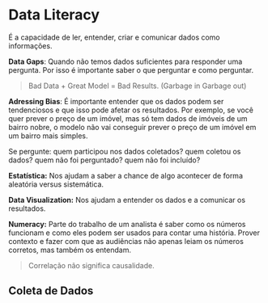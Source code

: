 # Data Literacy

É a capacidade de ler, entender, criar e comunicar dados como informações.

**Data Gaps**: Quando não temos dados suficientes para responder uma pergunta.
Por isso é importante saber o que perguntar e como perguntar. 

> Bad Data + Great Model = Bad Results. (Garbage in Garbage out)

**Adressing Bias**: É importante entender que os dados podem ser tendenciosos e que isso pode afetar os resultados. Por exemplo, se você quer prever o preço de um imóvel, mas só tem dados de imóveis de um bairro nobre, o modelo não vai conseguir prever o preço de um imóvel em um bairro mais simples.

Se pergunte: quem participou nos dados coletados? quem coletou os dados? quem não foi perguntado? quem não foi incluído?

**Estatística:** Nos ajudam a saber a chance de algo acontecer de forma aleatória versus sistemática.

**Data Visualization:** Nos ajudam a entender os dados e a comunicar os resultados.

**Numeracy:** Parte do trabalho de um analista é saber como os números funcionam e como eles podem ser usados para contar uma história. Prover contexto e fazer com que as audiências não apenas leiam os números corretos, mas também os entendam.

> Correlação não significa causalidade.

## Coleta de Dados

